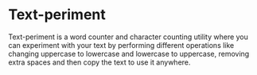 # Text-periment
Text-periment is a word counter and character counting utility where you can experiment with your text by performing different operations like changing uppercase to lowercase and lowercase to uppercase, removing extra spaces and then copy the text to use it anywhere.
